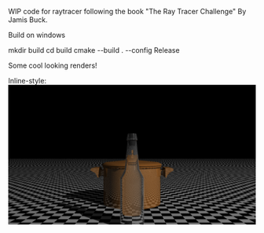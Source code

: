 WIP code for raytracer following the book "The Ray Tracer Challenge" By Jamis Buck. 

Build on windows 

mkdir build 
cd build 
cmake --build . --config Release

Some cool looking renders!

Inline-style: 
![alt text](renders/glass_bottle_pot.png "Glass bottle and copper pot")
